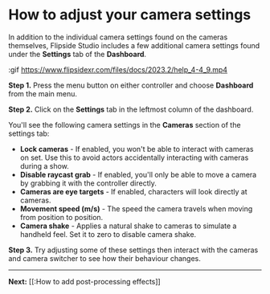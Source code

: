 # How to adjust your camera settings

In addition to the individual camera settings found on the cameras themselves, Flipside Studio includes a few additional camera settings found under the **Settings** tab of the **Dashboard**.

:gif https://www.flipsidexr.com/files/docs/2023.2/help_4-4_9.mp4

**Step 1.** Press the menu button on either controller and choose **Dashboard** from the main menu.

**Step 2.** Click on the **Settings** tab in the leftmost column of the dashboard.

You'll see the following camera settings in the **Cameras** section of the settings tab:

- **Lock cameras** - If enabled, you won't be able to interact with cameras on set. Use this to avoid actors accidentally interacting with cameras during a show.
- **Disable raycast grab** - If enabled, you'll only be able to move a camera by grabbing it with the controller directly.
- **Cameras are eye targets** - If enabled, characters will look directly at cameras.
- **Movement speed (m/s)** - The speed the camera travels when moving from position to position.
- **Camera shake** - Applies a natural shake to cameras to simulate a handheld feel. Set it to zero to disable camera shake.

**Step 3.** Try adjusting some of these settings then interact with the cameras and camera switcher to see how their behaviour changes.

---

**Next:** [[:How to add post-processing effects]]
